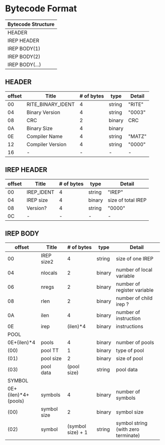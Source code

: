 # Bytecode Format

| Bytecode Structure |
| ------ |
| HEADER |
| IREP HEADER |
| IREP BODY(1) |
| IREP BODY(2) |
| IREP BODY(...) |


## HEADER

| offset | Title | # of bytes | type | Detail |
| ---- | ---- | ---- | ---- | ---- |
| 00 | RITE_BINARY_IDENT | 4 | string | "RITE" |
| 04 | Binary Version|4|string|"0003" |
| 08 | CRC | 2 | binary | CRC |
| 0A | Binary Size | 4 | binary | |
| 0E | Compiler Name | 4 | string | "MATZ" |
| 12 | Compiler Version | 4 | string | "0000" |
| 16 | - | - | - | - |

## IREP HEADER

| offset | Title | # of bytes | type | Detail |
| ---- | ---- | ---- | ---- | ---- |
| 00 | IREP_IDENT | 4 | string | "IREP" |
| 04 | IREP size | 4 | binary | size of total IREP |
| 08 | Version? | 4 | string | "0000" |
| 0C | - | - | - | - |


## IREP BODY

| offset | Title | # of bytes | type | Detail |
| ---- | ---- | ---- | ---- | ---- |
| 00 | IREP size2 | 4 | string | size of one IREP |
| 04 | nlocals | 2 | binary | number of local variable |
| 06 | nregs | 2 | binary | number of register variable |
| 08 | rlen | 2 | binary | number of child irep ? |
| 0A | ilen | 4 | binary | number of instruction |
| 0E | irep | (ilen)*4 | binary |  instructions |
| POOL |
| 0E+(ilen)*4 | pools | 4 | binary | number of pools |
| (00) | pool TT | 1 | binary | type of pool |
| (01) | pool size | 2 | binary | size of pool |
| (03) | pool data | (pool size) | string | pool data |
| SYMBOL |
| 0E+(ilen)*4+(pools) | symbols | 4 | binary | number of symbols |
| (00) | symbol size | 2 | binary | symbol size |
| (02) | symbol | (symbol size) + 1 | string | symbol string (with zero terminate) |

